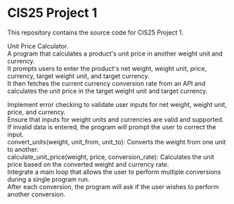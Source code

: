 # CIS25 Project 1

This repository contains the source code for CIS25 Project 1.

Unit Price Calculator.  
A program that calculates a product's unit price in another weight unit and currency.  
It prompts users to enter the product's net weight, weight unit, price, currency, target weight unit, and target currency.  
It then fetches the current currency conversion rate from an API and calculates the unit price in the target weight unit and target currency.

Implement error checking to validate user inputs for net weight, weight unit, price, and currency.  
Ensure that inputs for weight units and currencies are valid and supported.  
If invalid data is entered, the program will prompt the user to correct the input.  
convert_units(weight, unit_from, unit_to): Converts the weight from one unit to another.  
calculate_unit_price(weight, price, conversion_rate): Calculates the unit price based on the converted weight and currency rate.  
Integrate a main loop that allows the user to perform multiple conversions during a single program run.  
After each conversion, the program will ask if the user wishes to perform another conversion.